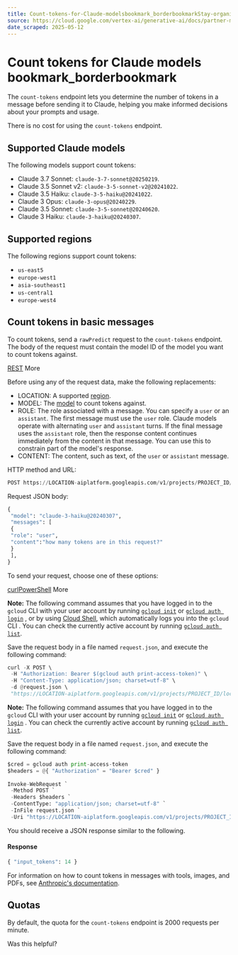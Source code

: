 ```yaml
---
title: Count-tokens-for-Claude-modelsbookmark_borderbookmarkStay-organized-with-collectionsSave-and-categor
source: https://cloud.google.com/vertex-ai/generative-ai/docs/partner-models/claude-count-tokens
date_scraped: 2025-05-12
---
```


# Count tokens for Claude models bookmark\_borderbookmark 

The `count-tokens` endpoint lets you determine the number of tokens in a
message before sending it to Claude, helping you make informed decisions about
your prompts and usage.

There is no cost for using the `count-tokens` endpoint.

## Supported Claude models

The following models support count tokens:

- Claude 3.7 Sonnet: `claude-3-7-sonnet@20250219`.
- Claude 3.5 Sonnet v2: `claude-3-5-sonnet-v2@20241022`.
- Claude 3.5 Haiku: `claude-3-5-haiku@20241022`.
- Claude 3 Opus: `claude-3-opus@20240229`.
- Claude 3.5 Sonnet: `claude-3-5-sonnet@20240620`.
- Claude 3 Haiku: `claude-3-haiku@20240307`.

## Supported regions

The following regions support count tokens:

- `us-east5`
- `europe-west1`
- `asia-southeast1`
- `us-central1`
- `europe-west4`

## Count tokens in basic messages

To count tokens, send a `rawPredict` request to the `count-tokens` endpoint. The
body of the request must contain the model ID of the model you want to count
tokens against.

[REST](#rest)
More

Before using any of the request data,
make the following replacements:

- LOCATION: A supported [region](#regions).
- MODEL: The [model](#model-list) to count tokens against.
- ROLE: The role associated with a
 message. You can specify a `user` or an `assistant`.
 The first message must use the `user` role. Claude models
 operate with alternating `user` and `assistant` turns.
 If the final message uses the `assistant` role, then the response
 content continues immediately from the content in that message. You can use
 this to constrain part of the model's response.
- CONTENT: The content, such as text, of the `user` or
 `assistant` message.

HTTP method and URL:

```python
POST https://LOCATION-aiplatform.googleapis.com/v1/projects/PROJECT_ID/locations/LOCATION/publishers/anthropic/models/count-tokens:rawPredict
```

Request JSON body:

```python
{
 "model": "claude-3-haiku@20240307",
 "messages": [
 {
 "role": "user",
 "content":"how many tokens are in this request?"
 }
 ],
}

```

To send your request, choose one of these options:

[curl](#curl)[PowerShell](#powershell)
More

**Note:**
The following command assumes that you have logged in to
the `gcloud` CLI with your user account by running
[`gcloud init`](https://cloud.google.com/sdk/gcloud/reference/init)
or
[`gcloud auth login`](https://cloud.google.com/sdk/gcloud/reference/auth/login)
, or by using [Cloud Shell](https://cloud.google.com/shell/docs),
which automatically logs you into the `gcloud` CLI
.
You can check the currently active account by running
[`gcloud auth list`](https://cloud.google.com/sdk/gcloud/reference/auth/list).

Save the request body in a file named `request.json`,
and execute the following command:

```python
curl -X POST \ 
 -H "Authorization: Bearer $(gcloud auth print-access-token)" \ 
 -H "Content-Type: application/json; charset=utf-8" \ 
 -d @request.json \ 
 "https://LOCATION-aiplatform.googleapis.com/v1/projects/PROJECT_ID/locations/LOCATION/publishers/anthropic/models/count-tokens:rawPredict"
```

**Note:**
The following command assumes that you have logged in to
the `gcloud` CLI with your user account by running
[`gcloud init`](https://cloud.google.com/sdk/gcloud/reference/init)
or
[`gcloud auth login`](https://cloud.google.com/sdk/gcloud/reference/auth/login)
.
You can check the currently active account by running
[`gcloud auth list`](https://cloud.google.com/sdk/gcloud/reference/auth/list).

Save the request body in a file named `request.json`,
and execute the following command:

```python
$cred = gcloud auth print-access-token 
$headers = @{ "Authorization" = "Bearer $cred" } 
 
Invoke-WebRequest ` 
 -Method POST ` 
 -Headers $headers ` 
 -ContentType: "application/json; charset=utf-8" ` 
 -InFile request.json ` 
 -Uri "https://LOCATION-aiplatform.googleapis.com/v1/projects/PROJECT_ID/locations/LOCATION/publishers/anthropic/models/count-tokens:rawPredict" | Select-Object -Expand Content
```

You should receive a JSON response similar to the following.

#### Response

```python
{ "input_tokens": 14 }

```

For information on how to count tokens in messages with tools, images, and PDFs,
see [Anthropic's documentation](https://docs.anthropic.com/en/docs/build-with-claude/token-counting).

## Quotas

By default, the quota for the `count-tokens` endpoint is 2000 requests per
minute.

Was this helpful?